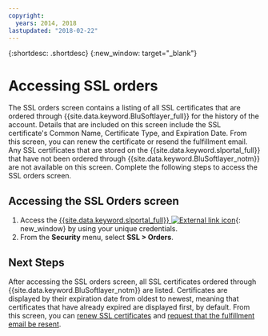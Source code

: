 ```yaml
---
copyright:
  years: 2014, 2018
lastupdated: "2018-02-22"
---
```


{:shortdesc: .shortdesc}
{:new_window: target="_blank"}

# Accessing SSL orders

The SSL orders screen contains a listing of all SSL certificates that are ordered through {{site.data.keyword.BluSoftlayer_full}} for the history of the account. Details that are included on this screen include the SSL certificate's Common Name, Certificate Type, and Expiration Date. From this screen, you can renew the certificate or resend the fulfillment email. Any SSL certificates that are stored on the {{site.data.keyword.slportal_full}} that have not been ordered through {{site.data.keyword.BluSoftlayer_notm}} are not available on this screen. Complete the following steps to access the SSL orders screen.

## Accessing the SSL Orders screen

1. Access the [{{site.data.keyword.slportal_full}} ![External link icon](../../icons/launch-glyph.svg "External link icon")](https://control.softlayer.com/){: new_window} by using your unique credentials.
2. From the **Security** menu, select **SSL > Orders**.

## Next Steps

After accessing the SSL orders screen, all SSL certificates ordered through {{site.data.keyword.BluSoftlayer_notm}} are listed. Certificates are displayed by their expiration date from oldest to newest, meaning that certificates that have already expired are displayed first, by default. From this screen, you can [renew SSL certificates](/docs/infrastructure/ssl-certificates/renew-ssl-certificate.html) and [request that the fulfillment email be resent](/docs/infrastructure/ssl-certificates/request-ssl-certificate-fulfillment-email.html).
